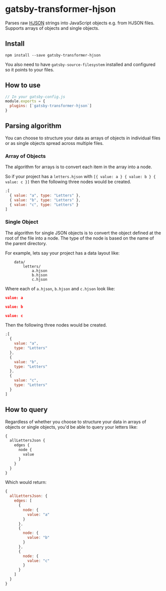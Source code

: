 # gatsby-transformer-hjson

Parses raw [HJSON](https://hjson.org/) strings into JavaScript objects e.g. from
HJSON files. Supports arrays of objects and single objects.

## Install

`npm install --save gatsby-transformer-hjson`

You also need to have `gatsby-source-filesystem` installed and configured so it
points to your files.

## How to use

```javascript
// In your gatsby-config.js
module.exports = {
  plugins: [`gatsby-transformer-hjson`]
}
```

## Parsing algorithm

You can choose to structure your data as arrays of objects in individual files
or as single objects spread across multiple files.

### Array of Objects

The algorithm for arrays is to convert each item in the array into a node.

So if your project has a `letters.hjson` with `[{ value: a } { value: b } { value: c }]` then the following three nodes would be created.

```javascript
;[
  { value: "a", type: "Letters" },
  { value: "b", type: "Letters" },
  { value: "c", type: "Letters" }
]
```

### Single Object

The algorithm for single JSON objects is to convert the object defined at the
root of the file into a node. The type of the node is based on the name of the
parent directory.

For example, lets say your project has a data layout like:

```text
    data/
        letters/
            a.hjson
            b.hjson
            c.hjson
```

Where each of `a.hjson`, `b.hjson` and `c.hjson` look like:

```json
value: a
```

```json
value: b
```

```json
value: c
```

Then the following three nodes would be created.

```javascript
;[
  {
    value: "a",
    type: "Letters"
  },
  {
    value: "b",
    type: "Letters"
  },
  {
    value: "c",
    type: "Letters"
  }
]
```

## How to query

Regardless of whether you choose to structure your data in arrays of objects or
single objects, you'd be able to query your letters like:

```graphql
{
  allLettersJson {
    edges {
      node {
        value
      }
    }
  }
}
```

Which would return:

```javascript
{
  allLettersJson: {
    edges: [
      {
        node: {
          value: "a"
        }
      },
      {
        node: {
          value: "b"
        }
      },
      {
        node: {
          value: "c"
        }
      }
    ]
  }
}
```
